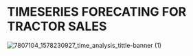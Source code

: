 # TIMESERIES FORECATING FOR TRACTOR SALES

![7807104_1578230927_time_analysis_tittle-banner (1)](https://user-images.githubusercontent.com/85668824/134543359-20834f40-3d99-4928-b748-0e8f504e351a.jpg)

